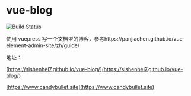 # vue-blog

<p align="left">
  <a href="https://circleci.com/gh/sishenhei7/vue-blog"><img src="https://img.shields.io/circleci/project/github/sishenhei7/vue-blog.svg" alt="Build Status"></a>
</p>

使用 vuepress 写一个文档型的博客，参考https://panjiachen.github.io/vue-element-admin-site/zh/guide/

地址：

[https://sishenhei7.github.io/vue-blog/](https://sishenhei7.github.io/vue-blog/)

[https://www.candybullet.site](https://www.candybullet.site)
